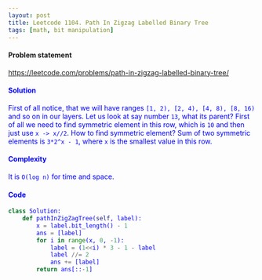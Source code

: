 ```yaml
---
layout: post
title: Leetcode 1104. Path In Zigzag Labelled Binary Tree
tags: [math, bit manipulation]
---
```


#### Problem statement

<a href="https://leetcode.com/problems/path-in-zigzag-labelled-binary-tree/"> <font color = blue>https://leetcode.com/problems/path-in-zigzag-labelled-binary-tree/

#### Solution
First of all notice, that we will have ranges `[1, 2), [2, 4), [4, 8), [8, 16)` and so on in our layers. Let us look at say number `13`, what its parent? First of all we need to find symmetric element in this row, which is `10` and then just use `x -> x//2`. How to find symmetric element? Sum of two symmetric elements is `3*2^x - 1`, where `x` is the smallest value in this row.

#### Complexity
It is `O(log n)` for time and space.

#### Code
```python
class Solution:
    def pathInZigZagTree(self, label):
        x = label.bit_length() - 1
        ans = [label]
        for i in range(x, 0, -1):
            label = (1<<i) * 3 - 1 - label
            label //= 2
            ans += [label]
        return ans[::-1]
```
